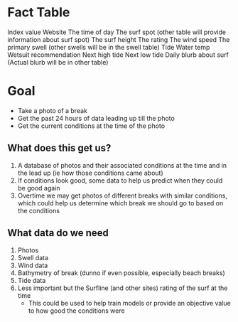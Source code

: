 # Fact Table

Index value
Website
The time of day
The surf spot (other table will provide information about surf spot)
The surf height
The rating
The wind speed
The primary swell (other swells will be in the swell table)
Tide
Water temp
Wetsuit recommendation
Next high tide
Next low tide
Daily blurb about surf (Actual blurb will be in other table)

# Goal

- Take a photo of a break
- Get the past 24 hours of data leading up till the photo
- Get the current conditions at the time of the photo

## What does this get us?

1. A database of photos and their associated conditions at the time and in the lead up (ie how those conditions came about)
2. If conditions look good, some data to help us predict when they could be good again
3. Overtime we may get photos of different breaks with similar conditions, which could help us determine which break we should go to based on the conditions

## What data do we need

1. Photos
2. Swell data
3. Wind data
4. Bathymetry of break (dunno if even possible, especially beach breaks)
5. Tide data
6. Less important but the Surfline (and other sites) rating of the surf at the time
    - This could be used to help train models or provide an objective value to how good the conditions were
